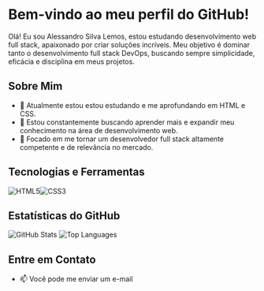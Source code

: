 # Bem-vindo ao meu perfil do GitHub! 

Olá! Eu sou Alessandro Silva Lemos, estou estudando desenvolvimento web full stack, apaixonado por criar soluções incríveis. Meu objetivo é dominar tanto o desenvolvimento full stack DevOps, buscando sempre simplicidade, eficácia e disciplina em meus projetos.

## Sobre Mim

- 🌱 Atualmente estou estou estudando e me aprofundando em HTML e CSS.
- 🚀 Estou constantemente buscando aprender mais e expandir meu conhecimento na área de desenvolvimento web.
- 🎯 Focado em me tornar um desenvolvedor full stack altamente competente e de relevância no mercado.
## Tecnologias e Ferramentas

<div style="display: flex;">
    <img src="https://skillicons.dev/icons?i=html" alt="HTML5">
    <img src="https://skillicons.dev/icons?i=css" alt="CSS3">
</div>


## Estatísticas do GitHub

![GitHub Stats](https://github-readme-stats.vercel.app/api?username=Alessandro-Silva-Lemos&count_private=true&show_icons=true&theme=github_dark&hide=contribs,issues)
![Top Languages](https://github-readme-stats.vercel.app/api/top-langs/?username=Alessandro-Silva-Lemos&layout=compact&count_private=true&show_icons=true&theme=github_dark)

## Entre em Contato

- 📫 Você pode me enviar um e-mail

